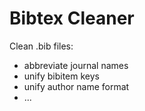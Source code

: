 Bibtex Cleaner
==============

Clean .bib files:
- abbreviate journal names
- unify bibitem keys
- unify author name format
- ...
